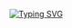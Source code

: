 
[![Typing SVG](https://readme-typing-svg.demolab.com/?lines=Здравствуйте,дорогие+члены+жюри;Мы+представляем+вам+наш+проект+Worst+of+Horrors)](https://git.io/typing-svg)
 
